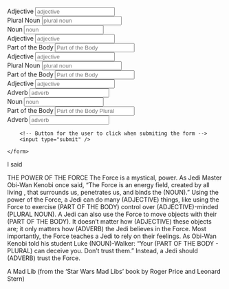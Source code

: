 <section id="user-input">
    <!--- This is the main user input section a form tag wraps the inputs we want to collect -->
    <form method="get">
        <div>
            <!-- This is a single input, it has a label and a input field for the user to enter information into. The name signifies the variable the input will be stored in -->
            <label for="adjective2">Adjective</label>
            <input type="text" name="adjective2" placeholder="adjective" />
        </div>
        <div>
            <label for="pluralnoun">Plural Noun</label>
            <input type="text" name="pluralnoun" placeholder="plural noun"/>
        </div>
        <div>
            <label for="noun1">Noun</label>
            <input type="text" name="noun1" placeholder="noun"/>
        </div>
        <div>
            <label for="adjective3">Adjective</label>
            <input type="text" name="adjective3" placeholder="adjective"/>
        </div>
        <div>
            <label for="PartoftheBody">Part of the Body</label>
            <input type="text" name="Part of the Body" placeholder="Part of the Body"/>
        </div>
        <div>
            <label for="adjective4">Adjective</label>
            <input type="text" name="adjective4" placeholder="adjective"/>
        </div>
        <div>
            <label for="pluralnoun2">Plural Noun</label>
            <input type="text" name="pluralnoun2" placeholder="plural noun"/>
        </div>
        <div>
            <label for="PartoftheBody2">Part of the Body</label>
            <input type="text" name="PartoftheBody2" placeholder="Part of the Body"/>
        </div>
         <div>
            <label for="adjective5">Adjective</label>
            <input type="text" name="adjective5" placeholder="adjective"/>
        </div>
        <div>
            <label for="adverb1">Adverb</label>
            <input type="text" name="adverb1" placeholder="adverb"/>
        </div>
        <div>
            <label for="noun2">Noun</label>
            <input type="text" name="noun2" placeholder="noun"/>
        </div>
        <div>
            <label for="PartoftheBodyPlural">Part of the Body</label>
            <input type="text" name="PartoftheBodyPlural" placeholder="Part of the Body Plural"/>
        </div>
        <div>
            <label for="adverb2">Adverb</label>
            <input type="text" name="adverb2" placeholder="adverb"/>
        </div>

        <!-- Button for the user to click when submiting the form -->
        <input type="submit" />
        
    </form>
</section>

 
<!-- The madlib we will populate -->
<section id="madlib">
    <!-- we wrap the mad lib in a paragraph tag, inside of this we will need something to place the text into that the user submits. I am using a span because it displays on the page inline instead of something that would cause a linebreak to happen, such as another p tag or div.  The id is a tag we can use to specify which field this is, I am naming it the same as the name on the form input to keep things simple, it could be anything as long as it is unique. -->
    <p>I said <span id="adjective2"></span></p>
    

<p>THE POWER OF THE FORCE
The Force is a mystical, <span id="adjective2"></span> power. As Jedi Master Obi-Wan Kenobi once said, “The Force is an energy field, created by all living <span id="pluralnoun"></span>, that surrounds us, penetrates us, and binds the (NOUN).” Using the power of the Force, a Jedi can do many (ADJECTIVE) things, like using the Force to exercise (PART OF THE BODY) control over (ADJECTIVE)-minded (PLURAL NOUN). A Jedi can also use the Force to move objects with their (PART OF THE BODY). It doesn’t matter how (ADJECTIVE) these objects are; it only matters how (ADVERB) the Jedi believes in the Force. Most importantly, the Force teaches a Jedi to rely on their feelings. As Obi-Wan Kenobi told his student Luke (NOUN)-Walker: “Your (PART OF THE BODY - PLURAL) can deceive you. Don’t trust them.” Instead, a Jedi should (ADVERB) trust the Force.

A Mad Lib
(from the ‘Star Wars Mad Libs’ book by Roger Price and Leonard Stern)

</section>

<!-- We will be putting code inside of script to handle the logic of how to handle the madlib population -->
<script>

</script>